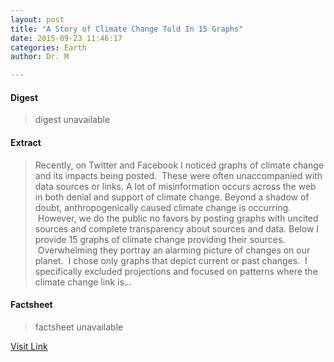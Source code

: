 ```yaml
---
layout: post
title: "A Story of Climate Change Told In 15 Graphs"
date: 2015-09-23 11:46:17
categories: Earth
author: Dr. M

---
```



#### Digest
>digest unavailable

#### Extract
>Recently, on Twitter and Facebook I noticed graphs of climate change and its impacts being posted.  These were often unaccompanied with data sources or links. A lot of misinformation occurs across the web in both denial and support of climate change. Beyond a shadow of doubt, anthropogenically caused climate change is occurring.  However, we do the public no favors by posting graphs with uncited sources and complete transparency about sources and data. Below I provide 15 graphs of climate change providing their sources.  Overwhelming they portray an alarming picture of changes on our planet.  I chose only graphs that depict current or past changes.  I specifically excluded projections and focused on patterns where the climate change link is...

#### Factsheet
>factsheet unavailable

[Visit Link](http://www.deepseanews.com/2015/09/a-story-of-climate-change-told-in-15-graphs/)


